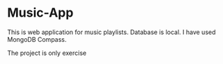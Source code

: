  # Music-App
This is web application for music playlists.
Database is local. I have used MongoDB Compass.

The project is only exercise
